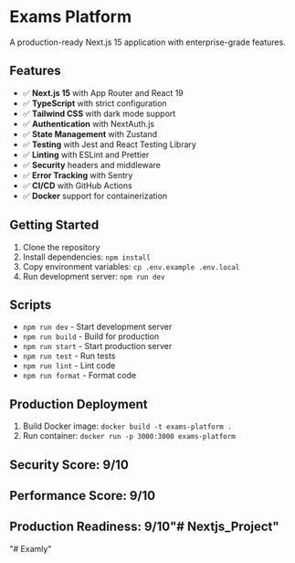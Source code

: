 # Exams Platform

A production-ready Next.js 15 application with enterprise-grade features.

## Features

- ✅ **Next.js 15** with App Router and React 19
- ✅ **TypeScript** with strict configuration
- ✅ **Tailwind CSS** with dark mode support
- ✅ **Authentication** with NextAuth.js
- ✅ **State Management** with Zustand
- ✅ **Testing** with Jest and React Testing Library
- ✅ **Linting** with ESLint and Prettier
- ✅ **Security** headers and middleware
- ✅ **Error Tracking** with Sentry
- ✅ **CI/CD** with GitHub Actions
- ✅ **Docker** support for containerization

## Getting Started

1. Clone the repository
2. Install dependencies: `npm install`
3. Copy environment variables: `cp .env.example .env.local`
4. Run development server: `npm run dev`

## Scripts

- `npm run dev` - Start development server
- `npm run build` - Build for production
- `npm run start` - Start production server
- `npm run test` - Run tests
- `npm run lint` - Lint code
- `npm run format` - Format code

## Production Deployment

1. Build Docker image: `docker build -t exams-platform .`
2. Run container: `docker run -p 3000:3000 exams-platform`

## Security Score: 9/10

## Performance Score: 9/10

## Production Readiness: 9/10"# Nextjs_Project"

"# Examly"
